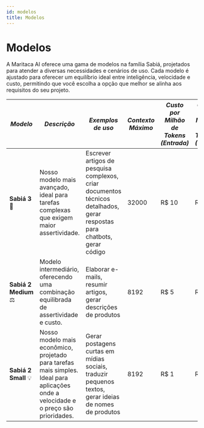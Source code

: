 ```yaml
---
id: modelos
title: Modelos
---
```


# Modelos
A Maritaca AI oferece uma gama de modelos na família Sabiá, projetados para atender a diversas necessidades e cenários de uso. Cada modelo é ajustado para oferecer um equilíbrio ideal entre inteligência, velocidade e custo, permitindo que você escolha a opção que melhor se alinha aos requisitos do seu projeto.

| *Modelo* | *Descrição* | *Exemplos de uso*  | *Contexto Máximo* | *Custo por Milhão de Tokens (Entrada)* | *Custo por Milhão de Tokens (Saída)* |
|---------|---------------|---------------|---------------|----------------|---------------|
| **Sabiá 3** 🥇  |  Nosso modelo mais avançado, ideal para tarefas complexas que exigem maior assertividade.   | Escrever artigos de pesquisa complexos, criar documentos técnicos detalhados, gerar respostas para chatbots, gerar código   | 32000            | R$ 10                             | R$ 10                          |
| **Sabiá 2 Medium** ⚖️  | Modelo intermediário, oferecendo uma combinação equilibrada de assertividade e custo. | Elaborar e-mails, resumir artigos, gerar descrições de produtos                                                             | 8192             | R$ 5                              | R$ 15                          |
| **Sabiá 2 Small** 💡  | Nosso modelo mais econômico, projetado para tarefas mais simples. Ideal para aplicações onde a velocidade e o preço são prioridades.  | Gerar postagens curtas em mídias sociais, traduzir pequenos textos, gerar ideias de nomes de produtos                        | 8192             | R$ 1                              | R$ 3                           |
